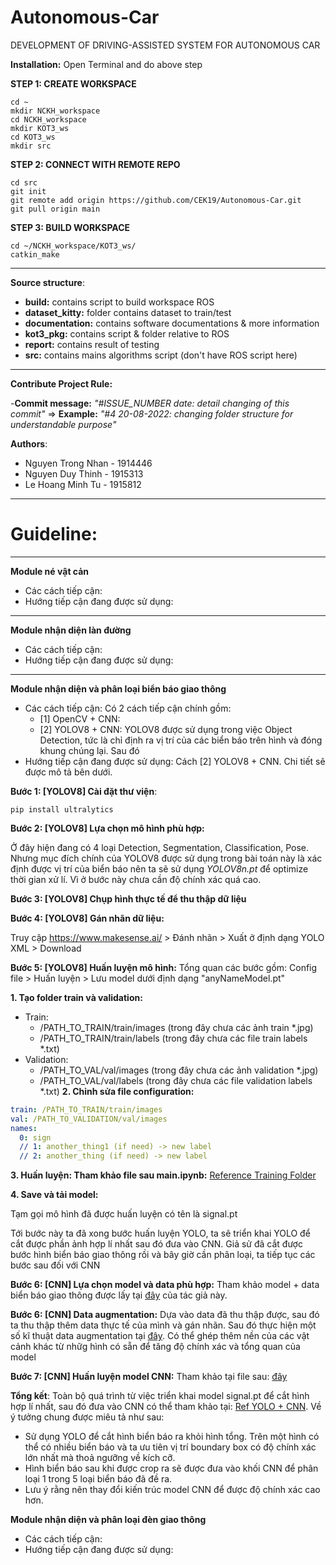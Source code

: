 # Autonomous-Car
DEVELOPMENT OF DRIVING-ASSISTED SYSTEM FOR AUTONOMOUS CAR

**Installation:** Open Terminal and do above step

**STEP 1: CREATE WORKSPACE** 
```
cd ~
mkdir NCKH_workspace
cd NCKH_workspace
mkdir KOT3_ws
cd KOT3_ws
mkdir src
```
**STEP 2: CONNECT WITH REMOTE REPO** 
```
cd src
git init 
git remote add origin https://github.com/CEK19/Autonomous-Car.git
git pull origin main
```
**STEP 3: BUILD WORKSPACE**
```
cd ~/NCKH_workspace/KOT3_ws/
catkin_make
```

---
**Source structure**:   
-  **build:** contains script to build workspace ROS
-  **dataset_kitty:** folder contains dataset to train/test
-  **documentation:** contains software documentations & more information
-  **kot3_pkg:** contains script & folder relative to ROS
-  **report:** contains result of testing
-  **src:** contains mains algorithms script (don't have ROS script here)
---
**Contribute Project Rule:**

-**Commit message:** *"#ISSUE_NUMBER date: detail changing of this commit"* => **Example:** *"#4 20-08-2022: changing folder structure for understandable purpose"*

**Authors**:
- Nguyen Trong Nhan - 1914446
- Nguyen Duy Thinh - 1915313
- Le Hoang Minh Tu - 1915812

---
# Guideline:

---

**Module né vật cản**
- Các cách tiếp cận:
- Hướng tiếp cận đang được sử dụng:

---

**Module nhận diện làn đường**
- Các cách tiếp cận:
- Hướng tiếp cận đang được sử dụng:

---

**Module nhận diện và phân loại biển báo giao thông**
- Các cách tiếp cận: Có 2 cách tiếp cận chính gồm:
  - [1] OpenCV + CNN:
  - [2] YOLOV8 + CNN: YOLOV8 được sử dụng trong việc Object Detection, tức là chỉ định ra vị trí của các biển báo trên hình và đóng khung chúng lại. Sau đó 
- Hướng tiếp cận đang được sử dụng: Cách [2] YOLOV8 + CNN. Chi tiết sẽ được mô tả bên dưới.

**Bước 1: [YOLOV8] Cài đặt thư viện**: 
```
pip install ultralytics
```

**Bước 2: [YOLOV8] Lựa chọn mô hình phù hợp:** 

Ở đây hiện đang có 4 loại Detection, Segmentation, Classification, Pose. Nhưng mục đích chính của YOLOV8 được sử dụng trong bài toán này là xác định được vị trí của biển báo nên ta sẽ sử dụng _YOLOV8n.pt_ để optimize thời gian xử lí. Vì ở bước này chưa cần độ chính xác quá cao.

**Bước 3: [YOLOV8] Chụp hình thực tế để thu thập dữ liệu**

**Bước 4: [YOLOV8] Gán nhãn dữ liệu:**

Truy cập https://www.makesense.ai/ > Đánh nhãn > Xuất ở định dạng YOLO XML > Download

**Bước 5: [YOLOV8] Huấn luyện mô hình:**
Tổng quan các bước gồm: Config file > Huấn luyện > Lưu model dưới định dạng "anyNameModel.pt"

**1. Tạo folder train và validation:**
   - Train:
     - /PATH_TO_TRAIN/train/images (trong đây chưa các ảnh train *.jpg)
     - /PATH_TO_TRAIN/train/labels (trong đây chưa các file train labels *.txt)
   - Validation:
     - /PATH_TO_VAL/val/images (trong đây chưa các ảnh validation *.jpg)
     - /PATH_TO_VAL/val/labels (trong đây chưa các file validation labels *.txt)
**2. Chỉnh sửa file configuration:**
```config.yaml
train: /PATH_TO_TRAIN/train/images
val: /PATH_TO_VALIDATION/val/images
names: 
  0: sign
  // 1: another_thing1 (if need) -> new label
  // 2: another_thing (if need) -> new label 
```
**3. Huấn luyện: Tham khảo file sau main.ipynb:**
[Reference Training Folder](https://drive.google.com/drive/folders/1odlIC2L1V09jNq_5MxbbNF4dSDWKU7GN?usp=sharing)

**4. Save và tải model:**

Tạm gọi mô hình đã được huấn luyện có tên là signal.pt

Tới bước này ta đã xong bước huấn luyện YOLO, ta sẽ triển khai YOLO để cắt được phần ảnh hợp lí nhất sau đó đưa vào CNN. Giả sử đã cắt được bước hình biển báo giao thông rồi và bây giờ cần phân loại, ta tiếp tục các bước sau đối với CNN

**Bước 6: [CNN] Lựa chọn model và data phù hợp:**
Tham khảo model + data biển báo giao thông được lấy tại [đây](https://www.kaggle.com/datasets/valentynsichkar/traffic-signs-preprocessed) của tác giả này.

**Bước 6: [CNN] Data augmentation:**
Dựa vào data đã thu thập được, sau đó ta thu thập thêm data thực tế của mình và gán nhãn. Sau đó thực hiện một số kĩ thuật data augmentation tại [đây](https://www.tensorflow.org/tutorials/images/data_augmentation). Có thể ghép thêm nền của các vật cảnh khác từ nhữg hình có sẵn để tăng độ chính xác và tổng quan của model

**Bước 7: [CNN] Huấn luyện model CNN:**
Tham khảo tại file sau: [đây](https://github.com/CEK19/Autonomous-Car/blob/document/src/trafficSignDetection/train.ipynb)

**Tổng kết**: Toàn bộ quá trình từ việc triển khai model signal.pt để cắt hình hợp lí nhất, sau đó đưa vào CNN có thể tham khảo tại: [Ref YOLO + CNN](https://github.com/CEK19/Autonomous-Car/blob/document/kot3_pkg/scripts/trafficSignV2.py). Về ý tưởng chung được miêu tả như sau:
- Sử dụng YOLO để cắt hình biển báo ra khỏi hình tổng. Trên một hình có thể có nhiều biển báo và ta ưu tiên vị trí boundary box có độ chính xác lớn nhất mà thoả ngưỡng về kích cỡ.
- Hình biển báo sau khi được crop ra sẽ được đưa vào khối CNN để phân loại 1 trong 5 loại biển báo đã đề ra.
- Lưu ý rằng nên thay đổi kiến trúc model CNN để được độ chính xác cao hơn.


**Module nhận diện và phân loại đèn giao thông**
- Các cách tiếp cận:
- Hướng tiếp cận đang được sử dụng:

